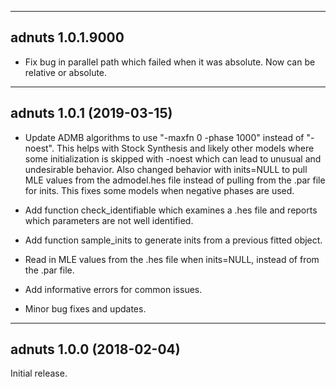 ------------------------------------------------------------------------
adnuts 1.0.1.9000  
------------------------------------------------------------------------

* Fix bug in parallel path which failed when it was absolute. Now can be relative or absolute.

------------------------------------------------------------------------
adnuts 1.0.1 (2019-03-15) 
------------------------------------------------------------------------

* Update ADMB algorithms to use "-maxfn 0 -phase 1000" instead of "-noest". This helps with Stock Synthesis and likely other models where some initialization is skipped with -noest which can lead to unusual and undesirable behavior. Also changed behavior with inits=NULL to pull MLE values from the admodel.hes file instead of pulling from the .par file for inits. This fixes some models when negative phases are used.

* Add function check_identifiable which examines a .hes file and reports which parameters are not well identified.

* Add function sample_inits to generate inits from a previous fitted object.

* Read in MLE values from the .hes file when inits=NULL, instead of from the .par file. 

* Add informative errors for common issues.

* Minor bug fixes and updates.


------------------------------------------------------------------------
adnuts 1.0.0 (2018-02-04)
------------------------------------------------------------------------

Initial release.
